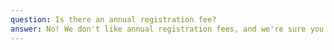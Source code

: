 ```yaml
---
question: Is there an annual registration fee?
answer: No! We don't like annual registration fees, and we're sure you don't either.
---
```

